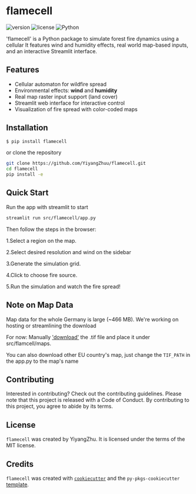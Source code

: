 # flamecell

![version](https://img.shields.io/badge/version-0.2.0-blue.svg)
![license](https://img.shields.io/badge/license-MIT-green.svg)
![Python](https://img.shields.io/badge/python-3.9+-blue.svg)

'flamecell' is a Python package to simulate forest fire dynamics using a cellular 
It features wind and humidity effects, real world map-based inputs, and an interactive Streamlit interface.

## Features
- Cellular automaton for wildfire spread
- Environmental effects: **wind** and **humidity**
- Real map raster input support (land cover)
- Streamlit web interface for interactive control
- Visualization of fire spread with color-coded maps

## Installation

```bash
$ pip install flamecell
```

or clone the repository
```bash
git clone https://github.com/YiyangZhuu/flamecell.git
cd flamecell
pip install -e
```

## Quick Start
Run the app with streamlit to start
```bash
streamlit run src/flamecell/app.py
```

Then follow the steps in the browser:

1.Select a region on the map.

2.Select desired resolution and wind on the sidebar

3.Generate the simulation grid.

4.Click to choose fire source.

5.Run the simulation and watch the fire spread!

## Note on Map Data
Map data for the whole Germany is large (~466 MB). We're working on hosting or streamlining the download

For now: Manually ['download'](https://heidata.uni-heidelberg.de/dataset.xhtml?persistentId=doi:10.11588/data/IUTCDN) the .tif file and place it under src/flamcell/maps. 

You can also download other EU country's map, just change the `TIF_PATH` in the app.py to the map's name


## Contributing

Interested in contributing? Check out the contributing guidelines. Please note that this project is released with a Code of Conduct. By contributing to this project, you agree to abide by its terms.

## License

`flamecell` was created by YiyangZhu. It is licensed under the terms of the MIT license.

## Credits

`flamecell` was created with [`cookiecutter`](https://cookiecutter.readthedocs.io/en/latest/) and the `py-pkgs-cookiecutter` [template](https://github.com/py-pkgs/py-pkgs-cookiecutter).

